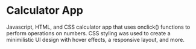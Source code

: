 # Calculator App
Javascript, HTML, and CSS calculator app that uses onclick() functions to perform operations on numbers. CSS styling was used to create a minimilistic UI design with hover effects, a responsive layout, and more. 
